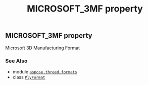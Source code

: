 ﻿---
title: MICROSOFT_3MF property
second_title: Aspose.3D for Python via .NET API References
description: 
type: docs
weight: 390
url: /aspose.threed.formats/plyformat/microsoft_3mf/
is_root: false
---

## MICROSOFT_3MF property


Microsoft 3D Manufacturing Format

### See Also
* module [`aspose.threed.formats`](../../)
* class [`PlyFormat`](/3d/python-net/aspose.threed.formats/plyformat)
